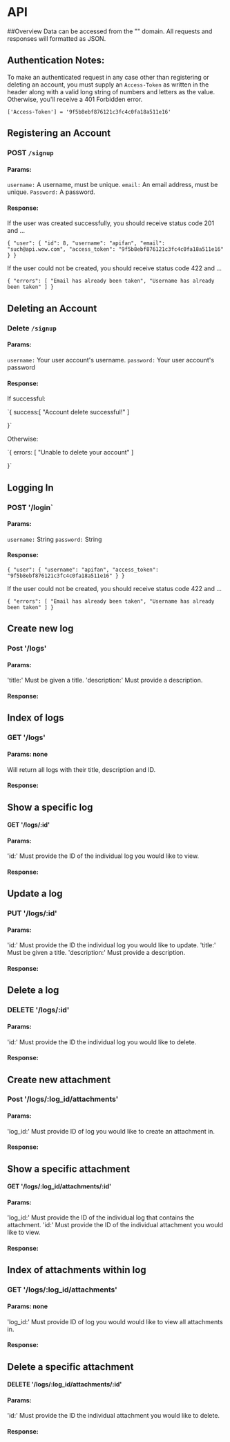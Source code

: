 # API 

##Overview
Data can be accessed from the "" domain. All requests and responses will formatted as JSON.


## Authentication Notes:

To make an authenticated request in any case other than registering
or deleting an account, you must supply an `Access-Token` as written in the header along with a valid long string of numbers and letters as the value. Otherwise, you'll receive a 401 Forbidden error.

`['Access-Token'] = '9f5b8ebf876121c3fc4c0fa18a511e16' `

## Registering an Account

### POST `/signup`
#### Params:
`username:` A username, must be unique. `email:` An email address, must be unique. `Password:` A password.

#### Response:
If the user was created successfully, you should receive status code 201 and ...

`{
    "user": {
        "id": 8,
        "username": "apifan",
        "email": "such@api.wow.com",
        "access_token": "9f5b8ebf876121c3fc4c0fa18a511e16"
    }
}`

If the user could not be created, you should receive status code 422 and ...

`{
    "errors": [
        "Email has already been taken",
        "Username has already been taken"
        ]
}`

## Deleting an Account
### Delete `/signup`

#### Params:

`username:` Your user account's username. `password:` Your user account's password

#### Response:

If successful:

`{
    success:[ 
        "Account delete successful!"
    ]

}`

Otherwise:

`{
    errors: [
        "Unable to delete your account"
    ]

}`

## Logging In
### POST '/login`

#### Params:

`username:` String `password:` String

#### Response:

`{
    "user": {
        "username": "apifan",
        "access_token": "9f5b8ebf876121c3fc4c0fa18a511e16"
    }
}`

If the user could not be created, you should receive status code 422 and ...

`{
    "errors": [
        "Email has already been taken",
        "Username has already been taken"
    ]
}`

## Create new log
### Post '/logs'

#### Params:

'title:' Must be given a title. 'description:' Must provide a description.

#### Response:





## Index of logs
### GET '/logs'

#### Params: none

Will return all logs with their title, description and ID.

#### Response:





## Show a specific log 
#### GET '/logs/:id'

#### Params: 

'id:' Must provide the ID of the individual log you would like to view.

#### Response:




## Update a log
### PUT '/logs/:id'

#### Params: 

'id:' Must provide the ID the individual log you would like to update. 'title:' Must be given a title. 'description:' Must provide a description.

#### Response:




## Delete a log
### DELETE '/logs/:id'

#### Params: 

'id:' Must provide the ID the individual log you would like to delete.

#### Response:





## Create new attachment
### Post '/logs/:log_id/attachments'

#### Params:

'log_id:' Must provide ID of log you would like to create an attachment in. 

#### Response:





## Show a specific attachment 
#### GET '/logs/:log_id/attachments/:id'

#### Params: 

'log_id:' Must provide the ID of the individual log that contains the attachment. 'id:' Must provide the ID of the individual attachment you would like to view.

#### Response:





## Index of attachments within log 
### GET '/logs/:log_id/attachments'

#### Params: none

'log_id:' Must provide ID of log you would would like to view all attachments in.

#### Response:




## Delete a specific attachment 
#### DELETE '/logs/:log_id/attachments/:id'

#### Params: 

'id:' Must provide the ID the individual attachment you would like to delete.

#### Response:























